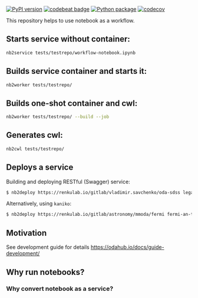 [![PyPI version](https://badge.fury.io/py/nb2workflow.svg)](https://badge.fury.io/py/nb2workflow)
[![codebeat badge](https://codebeat.co/badges/79285797-5d5b-4770-87dd-35e5dad68729)](https://codebeat.co/projects/github-com-volodymyrss-nb2workflow-master)
[![Python package](https://github.com/volodymyrss/nb2workflow/actions/workflows/python-package.yml/badge.svg)](https://github.com/volodymyrss/nb2workflow/actions/workflows/python-package.yml)
[![codecov](https://codecov.io/gh/volodymyrss/nb2workflow/branch/master/graph/badge.svg)](https://codecov.io/gh/volodymyrss/nb2workflow)

This repository helps to use notebook as a workflow.

## Starts service without container:
```bash
nb2service tests/testrepo/workflow-notebook.ipynb
```

## Builds service container and starts it:
```bash
nb2worker tests/testrepo/
```

## Builds one-shot container and cwl:

```bash
nb2worker tests/testrepo/ --build --job
```

## Generates cwl:
```bash
nb2cwl tests/testrepo/
```

## Deploys a service

Building and deploying RESTful (Swagger) service:

```bash
$ nb2deploy https://renkulab.io/gitlab/vladimir.savchenko/oda-sdss legacysurvey
```

Alternatively, using `kaniko`:

```bash
$ nb2deploy https://renkulab.io/gitlab/astronomy/mmoda/fermi fermi-an-test --build-engine kaniko
```

## Motivation

See development guide for details https://odahub.io/docs/guide-development/

## Why run notebooks?

### Why convert notebook as a service?

